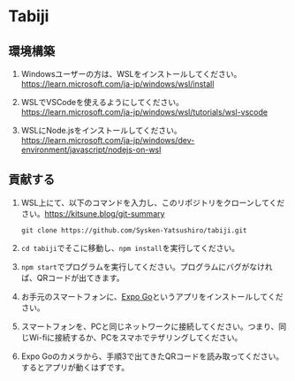 # Tabiji

## 環境構築

1. Windowsユーザーの方は、WSLをインストールしてください。<https://learn.microsoft.com/ja-jp/windows/wsl/install>

2. WSLでVSCodeを使えるようにしてください。<https://learn.microsoft.com/ja-jp/windows/wsl/tutorials/wsl-vscode>

3. WSLにNode.jsをインストールしてください。<https://learn.microsoft.com/ja-jp/windows/dev-environment/javascript/nodejs-on-wsl>


## 貢献する

1. WSL上にて、以下のコマンドを入力し、このリポジトリをクローンしてください。<https://kitsune.blog/git-summary>

    ```Ubuntu
    git clone https://github.com/Sysken-Yatsushiro/tabiji.git
    ```

2. `cd tabiji`でそこに移動し、`npm install`を実行してください。

3. `npm start`でプログラムを実行してください。プログラムにバグがなければ、QRコードが出てきます。

4. お手元のスマートフォンに、[Expo Go](https://expo.dev/expo-go)というアプリをインストールしてください。

5. スマートフォンを、PCと同じネットワークに接続してください。つまり、同じWi-fiに接続するか、PCをスマホでテザリングしてください。

6. Expo Goのカメラから、手順3で出てきたQRコードを読み取ってください。するとアプリが動くはずです。